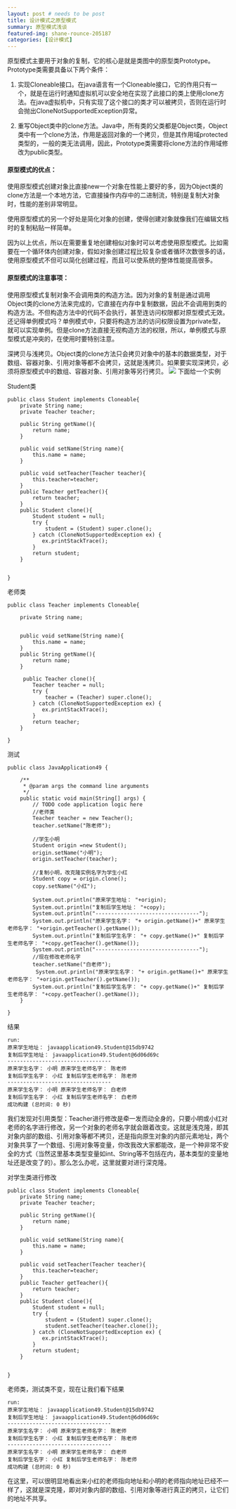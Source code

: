```yaml
---
layout: post # needs to be post
title: 设计模式之原型模式
summary: 原型模式浅谈
featured-img: shane-rounce-205187
categories: [设计模式]
---
```

原型模式主要用于对象的复制，它的核心是就是类图中的原型类Prototype。Prototype类需要具备以下两个条件：

1. 实现Cloneable接口。在java语言有一个Cloneable接口，它的作用只有一个，就是在运行时通知虚拟机可以安全地在实现了此接口的类上使用clone方法。在java虚拟机中，只有实现了这个接口的类才可以被拷贝，否则在运行时会抛出CloneNotSupportedException异常。

2. 重写Object类中的clone方法。Java中，所有类的父类都是Object类，Object类中有一个clone方法，作用是返回对象的一个拷贝，但是其作用域protected类型的，一般的类无法调用，因此，Prototype类需要将clone方法的作用域修改为public类型。

#### 原型模式的优点：
使用原型模式创建对象比直接new一个对象在性能上要好的多，因为Object类的clone方法是一个本地方法，它直接操作内存中的二进制流，特别是复制大对象时，性能的差别非常明显。

使用原型模式的另一个好处是简化对象的创建，使得创建对象就像我们在编辑文档时的复制粘贴一样简单。

因为以上优点，所以在需要重复地创建相似对象时可以考虑使用原型模式。比如需要在一个循环体内创建对象，假如对象创建过程比较复杂或者循环次数很多的话，使用原型模式不但可以简化创建过程，而且可以使系统的整体性能提高很多。

#### 原型模式的注意事项：
使用原型模式复制对象不会调用类的构造方法。因为对象的复制是通过调用Object类的clone方法来完成的，它直接在内存中复制数据，因此不会调用到类的构造方法。不但构造方法中的代码不会执行，甚至连访问权限都对原型模式无效。还记得单例模式吗？单例模式中，只要将构造方法的访问权限设置为private型，就可以实现单例。但是clone方法直接无视构造方法的权限，所以，单例模式与原型模式是冲突的，在使用时要特别注意。

深拷贝与浅拷贝。Object类的clone方法只会拷贝对象中的基本的数据类型，对于数组、容器对象、引用对象等都不会拷贝，这就是浅拷贝。如果要实现深拷贝，必须将原型模式中的数组、容器对象、引用对象等另行拷贝。
![](http://opsprcvob.bkt.clouddn.com/%E6%B7%B1%E5%85%8B%E9%9A%86%E5%92%8C%E6%B5%85%E5%85%8B%E9%9A%86.png)
下面给一个实例

Student类
```
public class Student implements Cloneable{
    private String name;
    private Teacher teacher;

    public String getName(){
        return name;
    }

    public void setName(String name){
        this.name = name;
    }

    public void setTeacher(Teacher teacher){
        this.teacher=teacher;
    }
    public Teacher getTeacher(){
        return teacher;
    }
    public Student clone(){
        Student student = null;
        try {
            student = (Student) super.clone();
        } catch (CloneNotSupportedException ex) {
           ex.printStackTrace();
        }
        return student;
    }


}
```
老师类
```
public class Teacher implements Cloneable{

    private String name;


    public void setName(String name){
        this.name = name;
    }
    public String getName(){
        return name;
    }

     public Teacher clone(){
        Teacher teacher = null;
        try {
            teacher = (Teacher) super.clone();
        } catch (CloneNotSupportedException ex) {
           ex.printStackTrace();
        }
        return teacher;
    }

}
```
测试
```
public class JavaApplication49 {

    /**
     * @param args the command line arguments
     */
    public static void main(String[] args) {
        // TODO code application logic here
        //老师类
        Teacher teacher = new Teacher();
        teacher.setName("陈老师");

        //学生小明
        Student origin =new Student();
        origin.setName("小明");
        origin.setTeacher(teacher);

        //复制小明，改克隆实例名字为学生小红
        Student copy = origin.clone();
        copy.setName("小红");

        System.out.println("原来学生地址： "+origin);
        System.out.println("复制后学生地址： "+copy);
        System.out.println("---------------------------------");
        System.out.println("原来学生名字： "+ origin.getName()+" 原来学生老师名字： "+origin.getTeacher().getName());
        System.out.println("复制后学生名字： "+ copy.getName()+" 复制后学生老师名字： "+copy.getTeacher().getName());
        System.out.println("---------------------------------");
        //现在修改老师名字
        teacher.setName("白老师");
         System.out.println("原来学生名字： "+ origin.getName()+" 原来学生老师名字： "+origin.getTeacher().getName());
        System.out.println("复制后学生名字： "+ copy.getName()+" 复制后学生老师名字： "+copy.getTeacher().getName());
    }

}

```
结果
```
run:
原来学生地址： javaapplication49.Student@15db9742
复制后学生地址： javaapplication49.Student@6d06d69c
---------------------------------
原来学生名字： 小明 原来学生老师名字： 陈老师
复制后学生名字： 小红 复制后学生老师名字： 陈老师
---------------------------------
原来学生名字： 小明 原来学生老师名字： 白老师
复制后学生名字： 小红 复制后学生老师名字： 白老师
成功构建 (总时间: 0 秒)

```
我们发现对引用类型：Teacher进行修改是牵一发而动全身的，只要小明或小红对老师的名字进行修改，另一个对象的老师名字就会跟着改变。这就是浅克隆，即其对象内部的数组、引用对象等都不拷贝，还是指向原生对象的内部元素地址，两个对象共享了一个数组、引用对象等变量，你改我改大家都能改，是一个种非常不安全的方式（当然这里基本类型变量如int、String等不包括在内，基本类型的变量地址还是改变了的）。那么怎么办呢，这里就要对进行深克隆。

对学生类进行修改
```
public class Student implements Cloneable{
    private String name;
    private Teacher teacher;

    public String getName(){
        return name;
    }

    public void setName(String name){
        this.name = name;
    }

    public void setTeacher(Teacher teacher){
        this.teacher=teacher;
    }
    public Teacher getTeacher(){
        return teacher;
    }
    public Student clone(){
        Student student = null;
        try {
            student = (Student) super.clone();
            student.setTeacher(teacher.clone());
        } catch (CloneNotSupportedException ex) {
           ex.printStackTrace();
        }
        return student;
    }


}
```
老师类，测试类不变，现在让我们看下结果
```
run:
原来学生地址： javaapplication49.Student@15db9742
复制后学生地址： javaapplication49.Student@6d06d69c
---------------------------------
原来学生名字： 小明 原来学生老师名字： 陈老师
复制后学生名字： 小红 复制后学生老师名字： 陈老师
---------------------------------
原来学生名字： 小明 原来学生老师名字： 白老师
复制后学生名字： 小红 复制后学生老师名字： 陈老师
成功构建 (总时间: 0 秒)
```
在这里，可以很明显地看出来小红的老师指向地址和小明的老师指向地址已经不一样了，这就是深克隆，即对对象内部的数组、引用对象等进行真正的拷贝，让它们的地址不共享。
